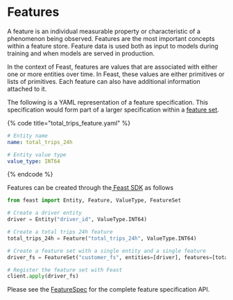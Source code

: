 # Features

A feature is an individual measurable property or characteristic of a phenomenon being observed. Features are the most important concepts within a feature store. Feature data is used both as input to models during training and when models are served in production.

In the context of Feast, features are values that are associated with either one or more entities over time. In Feast, these values are either primitives or lists of primitives. Each feature can also have additional information attached to it.

The following is a YAML representation of a feature specification. This specification would form part of a larger specification within a [feature set](feature-sets.md).

{% code title="total\_trips\_feature.yaml" %}
```yaml
# Entity name
name: total_trips_24h

# Entity value type
value_type: INT64
```
{% endcode %}

Features can be created through the[ Feast SDK](../getting-started/connecting-to-feast-1/connecting-to-feast.md) as follows

```python
from feast import Entity, Feature, ValueType, FeatureSet

# Create a driver entity
driver = Entity("driver_id", ValueType.INT64)

# Create a total trips 24h feature
total_trips_24h = Feature("total_trips_24h", ValueType.INT64)

# Create a feature set with a single entity and a single feature
driver_fs = FeatureSet("customer_fs", entities=[driver], features=[total_trips_24h])

# Register the feature set with Feast
client.apply(driver_fs)
```

Please see the [FeatureSpec](https://api.docs.feast.dev/grpc/feast.core.pb.html#FeatureSpec) for the complete feature specification API.

